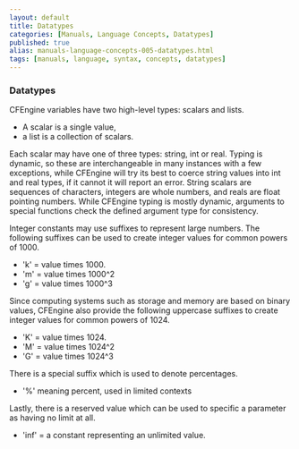 ```yaml
---
layout: default
title: Datatypes
categories: [Manuals, Language Concepts, Datatypes]
published: true
alias: manuals-language-concepts-005-datatypes.html
tags: [manuals, language, syntax, concepts, datatypes]
---
```


### Datatypes

CFEngine variables have two high-level types: scalars and lists. 

* A scalar is a single value, 
* a list is a collection of scalars. 

Each scalar may have one of three types: string, int or real.  Typing is dynamic, so these are interchangeable in many instances with a few exceptions, while CFEngine will try its best to coerce string values into int and real types, if it cannot it will report an error.    String scalars are sequences of characters, integers are whole numbers, and reals are float pointing numbers.  While CFEngine typing is mostly dynamic, arguments to special functions check the defined argument type for consistency. 

Integer constants may use suffixes to represent large numbers.  The following suffixes can be used to create integer values for common powers of 1000.

* 'k' = value times 1000.
* 'm' = value times 1000^2
* 'g' = value times 1000^3

Since computing systems such as storage and memory are based on binary values, CFEngine also provide the following uppercase suffixes to create integer values for common powers of 1024.

* 'K' = value times 1024.
* 'M' = value times 1024^2
* 'G' = value times 1024^3

There is a special suffix which is used to denote percentages.

* '%' meaning percent, used in limited contexts

Lastly, there is a reserved value which can be used to specific a parameter as having no limit at all.

* 'inf' = a constant representing an unlimited value.
